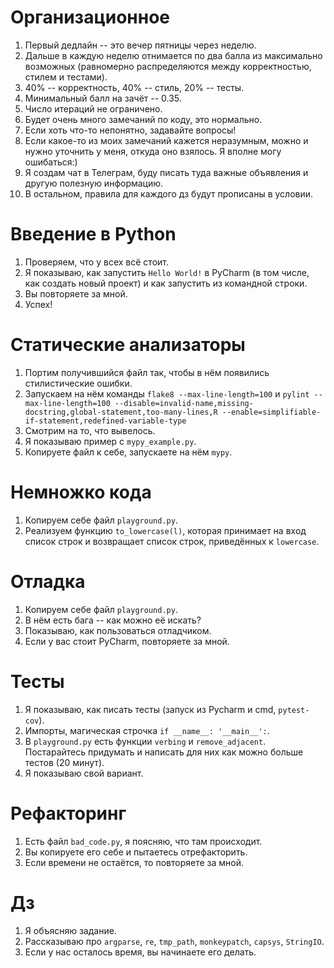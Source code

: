 #  Организационное
1) Первый дедлайн -- это вечер пятницы через неделю.
2) Дальше в каждую неделю отнимается по два балла из максимально возможных (равномерно распределяются между корректностью, стилем и тестами).
3) 40% -- корректность, 40% -- стиль, 20% -- тесты.
4) Минимальный балл на зачёт -- 0.35.
5) Число итераций не ограничено. 
6) Будет очень много замечаний по коду, это нормально.
7) Если хоть что-то непонятно, задавайте вопросы!
8) Если какое-то из моих замечаний кажется неразумным, можно и нужно уточнить у меня, откуда оно взялось. Я вполне могу ошибаться:)
9) Я создам чат в Телеграм, буду писать туда важные объявления и другую полезную информацию.
10) В остальном, правила для каждого дз будут прописаны в условии.
# Введение в Python
1) Проверяем, что у всех всё стоит.
2) Я показываю, как запустить `Hello World!` в PyCharm (в том числе, как создать новый проект) и как запустить из командной строки.
3) Вы повторяете за мной. 
4) Успех!
# Статические анализаторы
1) Портим получившийся файл так, чтобы в нём появились стилистические ошибки.
2) Запускаем на нём команды `flake8 --max-line-length=100` и `pylint --max-line-length=100 --disable=invalid-name,missing-docstring,global-statement,too-many-lines,R --enable=simplifiable-if-statement,redefined-variable-type`
3) Смотрим на то, что вывелось.
4) Я показываю пример с `mypy_example.py`.
5) Копируете файл к себе, запускаете на нём `mypy`.
# Немножко кода
1) Копируем себе файл `playground.py`.
2) Реализуем функцию `to_lowercase(l)`, которая принимает на вход список строк и возвращает список строк, приведённых к `lowercase`.
# Отладка
1) Копируем себе файл `playground.py`.
2) В нём есть бага -- как можно её искать? 
3) Показываю, как пользоваться отладчиком.
4) Если у вас стоит PyCharm, повторяете за мной.
# Тесты
1) Я показываю, как писать тесты (запуск из Pycharm и cmd, `pytest-cov`).
2) Импорты, магическая строчка `if __name__: '__main__':`.
3) В `playground.py` есть функции `verbing` и `remove_adjacent`. Постарайтесь придумать и написать для них как можно больше тестов (20 минут).
4) Я показываю свой вариант.
# Рефакторинг
1) Есть файл `bad_code.py`, я поясняю, что там происходит.
2) Вы копируете его себе и пытаетесь отрефакторить.
3) Если времени не остаётся, то повторяете за мной.
# Дз
1) Я объясняю задание.
2) Рассказываю про `argparse`, `re`, `tmp_path`, `monkeypatch`, `capsys`, `StringIO`.
3) Если у нас осталось время, вы начинаете его делать.
